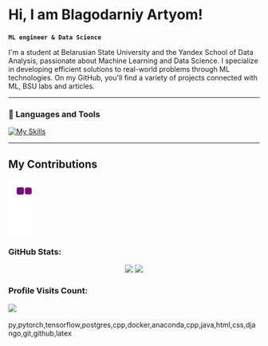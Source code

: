 # Hi, I am Blagodarniy Artyom!

**`ML engineer & Data Science`**

I'm a student at Belarusian State University and the Yandex School of Data Analysis, passionate about Machine Learning and Data Science. I specialize in developing efficient solutions to real-world problems through ML technologies. On my GitHub, you'll find a variety of projects connected with ML, BSU labs and articles.

---

### 🧰 Languages and Tools

[![My Skills](https://skillicons.dev/icons?i=py,pytorch,tensorflow,postgres,cpp,docker,anaconda,cpp,java,html,css,django,git,github,latex)](https://skillicons.dev)

---

## My Contributions

![Snake animation](https://github.com/Temablag/Temablag/blob/output/github-contribution-grid-snake.gif)


<h3>GitHub Stats:</h3>

<div align="center" style="diplay: flex;">
  <img src="https://github-readme-stats.vercel.app/api?username=Temablag&show_icons=true&theme=radical" style="height: 150px;">
  <img src="https://github-readme-stats.vercel.app/api/top-langs/?username=Temablag&layout=compact&theme=radical" style="height: 150px;">
</div>

<h3>Profile Visits Count:</h3>
<div>
  <img src="https://profile-counter.glitch.me/Temablag/count.svg">
</div>

py,pytorch,tensorflow,postgres,cpp,docker,anaconda,cpp,java,html,css,django,git,github,latex

